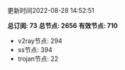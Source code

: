 更新时间2022-08-28 14:52:51

**总订阅: 73**
**总节点: 2656**
**有效节点: 710**
- v2ray节点: 294
- ss节点: 394
- trojan节点: 22
